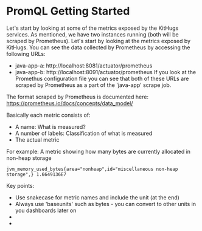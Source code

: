 # PromQL Getting Started
Let's start by looking at some of the metrics exposed by the KitHugs services. As mentioned, we have two instances running (both will be scraped by Prometheus). Let's start by looking at the metrics exposed by KitHugs.
You can see the data collected by Prometheus by accessing the following URLs:
* java-app-a: http://localhost:8081/actuator/prometheus
* java-app-b: http://localhost:8091/actuator/prometheus
If you look at the Promethus configuration file you can see that both of these URLs are scraped by Prometheus as a part of the 'java-app' scrape job.

The format scraped by Prometheus is documented here: https://prometheus.io/docs/concepts/data_model/

Basically each metric consists of:
* A name: What is measured?
* A number of labels: Classification of what is measured
* The actual metric

For example: A metric showing how many bytes are currently allocated in non-heap storage
```
jvm_memory_used_bytes{area="nonheap",id="miscellaneous non-heap storage",} 1.6649136E7
```

Key points:
* Use snakecase for metric names and include the unit (at the end)
* Always use 'baseunits' such as bytes - you can convert to other units in you dashboards later on
*
*

